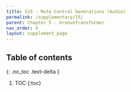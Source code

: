 ```yaml
---
title: S15 - Mute Control Generations (Audio)
permalink: /supplementary/15/
parent: Chapter 5 - GrooveTransformer
nav_order: 4
layout: supplement_page
---
```


## Table of contents
{: .no_toc .text-delta }

1. TOC
{:toc}